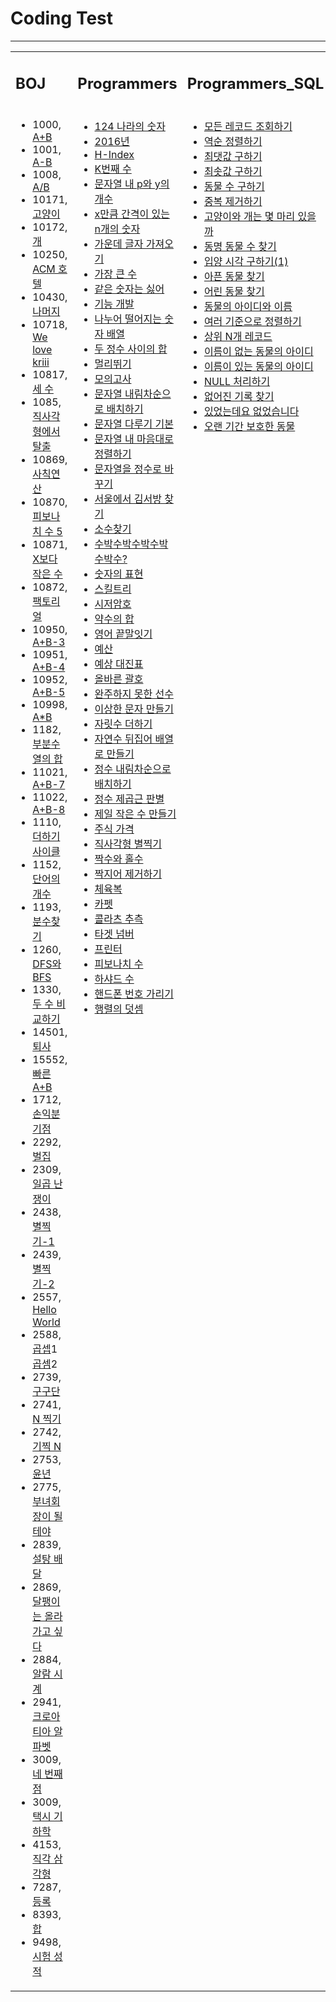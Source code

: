 <h1>Coding Test</h1>
<hr>

<table>
<tr>
	<td width=33%><h2>BOJ</h2></td>
	<td width=33%><h2>Programmers</h2></td>
	<td width=33%><h2>Programmers_SQL</h2></td>
</tr>

<tr>
	<td valign="top">
	<ul>
		<li>1000, <a href="https://blog.naver.com/handuelly/221726849914">A+B</a></li>
		<li>1001, <a href="https://blog.naver.com/handuelly/221726852670">A-B</a></li>
		<li>1008, <a href="https://blog.naver.com/handuelly/221726857765">A/B</a></li>
		<li>10171, <a href="https://blog.naver.com/handuelly/221726843072">고양이</a></li>
		<li>10172, <a href="https://blog.naver.com/handuelly/221726845702">개</a></li>
		<li>10250, <a href="https://blog.naver.com/handuelly/221816837142">ACM 호텔</a></li>
		<li>10430, <a href="https://blog.naver.com/handuelly/221726861667">나머지</a></li>
		<li>10718, <a href="https://blog.naver.com/handuelly/221726840594">We love kriii</a></li>
		<li>10817, <a href="https://blog.naver.com/handuelly/221726886304">세 수</a></li>
		<li>1085, <a href="https://blog.naver.com/handuelly/222037283240">직사각형에서 탈출</a></li>
		<li>10869, <a href="https://blog.naver.com/handuelly/221726859797">사칙연산</a></li>
		<li>10870, <a href="https://blog.naver.com/handuelly/221726859797">피보나치 수 5</a></li>
		<li>10871, <a href="https://blog.naver.com/handuelly/221726947059">X보다 작은 수</a></li>
		<li>10872, <a href="https://blog.naver.com/handuelly/221817018371">팩토리얼</a></li>
		<li>10950, <a href="https://blog.naver.com/handuelly/221726904971">A+B-3</a></li>
		<li>10951, <a href="https://blog.naver.com/handuelly/221731913531">A+B-4</a></li>
		<li>10952, <a href="https://blog.naver.com/handuelly/221731911200">A+B-5</a></li>
		<li>10998, <a href="https://blog.naver.com/handuelly/221726855708">A*B</a></li>
		<li>1182, <a href="https://blog.naver.com/handuelly/221682802078">부분수열의 합</a></li>
		<li>11021, <a href="https://blog.naver.com/handuelly/221726940441">A+B-7</a></li>
		<li>11022, <a href="https://blog.naver.com/handuelly/221726942023">A+B-8</a></li>
		<li>1110, <a href="https://blog.naver.com/handuelly/221731914965">더하기 사이클</a></li>
		<li>1152, <a href="https://blog.naver.com/handuelly/221819798556">단어의 개수</a></li>
		<li>1193, <a href="https://blog.naver.com/handuelly/221794602737">분수찾기</a></li>
		<li>1260, <a href="https://blog.naver.com/handuelly/221681992524">DFS와 BFS</a></li>
		<li>1330, <a href="https://blog.naver.com/handuelly/221726871953">두 수 비교하기</a></li>
		<li>14501, <a href="https://blog.naver.com/handuelly/221683313388">퇴사</a></li>
		<li>15552, <a href="https://blog.naver.com/handuelly/221726916715">빠른 A+B</a></li>
		<li>1712, <a href="https://blog.naver.com/handuelly/221794437184">손익분기점</a></li>
		<li>2292, <a href="https://blog.naver.com/handuelly/221803628147">벌집</a></li>
		<li>2309, <a href="https://blog.naver.com/handuelly/221682684980">일곱 난쟁이</a></li>
		<li>2438, <a href="https://blog.naver.com/handuelly/221726943941">별찍기-1</a></li>
		<li>2439, <a href="https://blog.naver.com/handuelly/221726945513">별찍기-2</a></li>
		<li>2557, <a href="https://blog.naver.com/handuelly/221726837156">Hello World</a></li>
		<li>2588, <a href="https://blog.naver.com/handuelly/221799034310">곱셉</a>1 
			<a href="https://blog.naver.com/handuelly/221726863267">곱셈</a>2</li>
		<li>2739, <a href="https://blog.naver.com/handuelly/221726894843">구구단</a></li>
		<li>2741, <a href="https://blog.naver.com/handuelly/221726920660">N 찍기</a></li>
		<li>2742, <a href="https://blog.naver.com/handuelly/221726923643">기찍 N</a></li>
		<li>2753, <a href="https://blog.naver.com/handuelly/221726881302">윤년</a></li>
		<li>2775, <a href="https://blog.naver.com/handuelly/221798460594">부녀회장이 될테야</a></li>
		<li>2839, <a href="https://blog.naver.com/handuelly/221804803353">설탕 배달</a></li>
		<li>2869, <a href="https://blog.naver.com/handuelly/221801290418">달팽이는 올라가고 싶다</a></li>
		<li>2884, <a href="https://blog.naver.com/handuelly/221726884134">알람 시계</a></li>
		<li>2941, <a href="https://blog.naver.com/handuelly/221788893018">크로아티아 알파벳</a></li>
		<li>3009, <a href="https://blog.naver.com/handuelly/221817246002">네 번째 점</a></li>
		<li>3009, <a href="https://blog.naver.com/handuelly/221818463845">택시 기하학</a></li>
		<li>4153, <a href="https://blog.naver.com/handuelly/221818409116">직각 삼각형</a></li>
		<li>7287, <a href="https://blog.naver.com/handuelly/221726848229">등록</a></li>
		<li>8393, <a href="https://blog.naver.com/handuelly/221726911523">합</a></li>
		<li>9498, <a href="https://blog.naver.com/handuelly/221726879138">시험 성적</a></li>
	</ul>
	<vr>
	</td>
	<td valign="top">
	<ul>
		<li><a href="https://blog.naver.com/handuelly/221669234703">124 나라의 숫자</a></li>
		<li><a href="https://blog.naver.com/handuelly/221669218511">2016년</a></li>
		<li><a href="https://blog.naver.com/handuelly/221680895379">H-Index</a></li>
		<li><a href="https://blog.naver.com/handuelly/221676763508">K번째 수</a></li>
		<li><a href="https://blog.naver.com/handuelly/221673161724">문자열 내 p와 y의 개수</a></li>
		<li><a href="https://blog.naver.com/handuelly/221676743473">x만큼 간격이 있는 n개의 숫자</a></li>
		<li><a href="https://blog.naver.com/handuelly/221671080366">가운데 글자 가져오기</a></li>
		<li><a href="https://blog.naver.com/handuelly/221672825404">가장 큰 수</a></li>
		<li><a href="https://blog.naver.com/handuelly/221676720104">같은 숫자는 싫어</a></li>
		<li><a href="https://blog.naver.com/handuelly/221669147683">기능 개발</a></li>
		<li><a href="https://blog.naver.com/handuelly/221676727209">나누어 떨어지는 숫자 배열</a></li>
		<li><a href="https://blog.naver.com/handuelly/221671096291">두 정수 사이의 합</a></li>
		<li><a href="https://blog.naver.com/handuelly/221671126133">멀리뛰기</a></li>
		<li><a href="https://blog.naver.com/handuelly/221672895561">모의고사</a></li>
		<li><a href="https://blog.naver.com/handuelly/221673677581">문자열 내림차순으로 배치하기</a></li>
		<li><a href="https://blog.naver.com/handuelly/221676798567">문자열 다루기 기본</a></li>
		<li><a href="https://blog.naver.com/handuelly/221673632168">문자열 내 마음대로 정렬하기</a></li>
		<li><a href="https://blog.naver.com/handuelly/221675164970">문자열을 정수로 바꾸기</a></li>
		<li><a href="https://blog.naver.com/handuelly/221671087461">서울에서 김서방 찾기</a></li>
		<li><a href="https://blog.naver.com/handuelly/221860803899">소수찾기</a></li>
		<li><a href="https://blog.naver.com/handuelly/221673693197">수박수박수박수박수박수?</a></li>
		<li><a href="https://blog.naver.com/handuelly/221678913215">숫자의 표현</a></li>
		<li><a href="https://blog.naver.com/handuelly/221669207797">스킬트리</a></li>
		<li><a href="https://blog.naver.com/handuelly/221676832706">시저암호</a></li>
		<li><a href="https://blog.naver.com/handuelly/221675210500">약수의 합</a></li>
		<li><a href="https://blog.naver.com/handuelly/221674165922">영어 끝말잇기</a></li>
		<li><a href="https://blog.naver.com/handuelly/221674164841">예산</a></li>
		<li><a href="https://blog.naver.com/handuelly/221678796965">예상 대진표</a></li>
		<li><a href="https://blog.naver.com/handuelly/221684349589">올바른 괄호</a></li>
		<li><a href="https://blog.naver.com/handuelly/221669277268">완주하지 못한 선수</a></li>
		<li><a href="https://blog.naver.com/handuelly/221674188336">이상한 문자 만들기</a></li>
		<li><a href="https://blog.naver.com/handuelly/221679835462">자릿수 더하기</a></li>
		<li><a href="https://blog.naver.com/handuelly/221674229320">자연수 뒤집어 배열로 만들기</a></li>
		<li><a href="https://blog.naver.com/handuelly/221677456230">정수 내림차순으로 배치하기</a></li>
		<li><a href="https://blog.naver.com/handuelly/221679854014">정수 제곱근 판별</a></li>
		<li><a href="https://blog.naver.com/handuelly/221677398386">제일 작은 수 만들기</a></li>
		<li><a href="https://blog.naver.com/handuelly/221676734335">주식 가격</a></li>
		<li><a href="https://blog.naver.com/handuelly/221673616261">직사각형 별찍기</a></li>
		<li><a href="https://blog.naver.com/handuelly/221677380657">짝수와 홀수</a></li>
		<li><a href="https://blog.naver.com/handuelly/221839526302">짝지어 제거하기</a></li>
		<li><a href="https://blog.naver.com/handuelly/221673141537">체육복</a></li>
		<li><a href="https://blog.naver.com/handuelly/221680981211">카펫</a></li>
		<li><a href="https://blog.naver.com/handuelly/221857998631">콜라츠 추측</a></li>
		<li><a href="https://blog.naver.com/handuelly/221684358148">타겟 넘버</a></li>
		<li><a href="https://blog.naver.com/handuelly/221669145207">프린터</a></li>
		<li><a href="https://blog.naver.com/handuelly/221684283751">피보나치 수</a></li>
		<li><a href="https://blog.naver.com/handuelly/221679909194">하샤드 수</a></li>
		<li><a href="https://blog.naver.com/handuelly/221674193712">핸드폰 번호 가리기</a></li>
		<li><a href="https://blog.naver.com/handuelly/221857957060">행렬의 덧셈</a></li>
	</ul>
	</td>
	<td valign="top">
	<ul>
		<li><a href="https://blog.naver.com/handuelly/221980294453">모든 레코드 조회하기</a></li>
		<li><a href="https://blog.naver.com/handuelly/221980280080">역순 정렬하기</a></li>
		<li><a href="https://blog.naver.com/handuelly/221980300059">최댓값 구하기</a></li>
		<li><a href="https://blog.naver.com/handuelly/221980305199">최솟값 구하기</a></li>
		<li><a href="https://blog.naver.com/handuelly/221980309250">동물 수 구하기</a></li>
		<li><a href="https://blog.naver.com/handuelly/221980318309">중복 제거하기</a></li>
		<li><a href="https://blog.naver.com/handuelly/221980358001">고양이와 개는 몇 마리 있을까</a></li>
		<li><a href="https://blog.naver.com/handuelly/221980612377">동명 동물 수 찾기</a></li>
		<li><a href="https://blog.naver.com/handuelly/221980625029">입양 시각 구하기(1)</a></li>
		<li><a href="https://blog.naver.com/handuelly/221980701893">아픈 동물 찾기</a></li>
		<li><a href="https://blog.naver.com/handuelly/221980708224">어린 동물 찾기</a></li>
		<li><a href="https://blog.naver.com/handuelly/221980716874">동물의 아이디와 이름</a></li>
		<li><a href="https://blog.naver.com/handuelly/221980738245">여러 기준으로 정렬하기</a></li>
		<li><a href="https://blog.naver.com/handuelly/221980779033">상위 N개 레코드</a></li>
		<li><a href="https://blog.naver.com/handuelly/221980815348">이름이 없는 동물의 아이디</a></li>
		<li><a href="https://blog.naver.com/handuelly/221980818629">이름이 있는 동물의 아이디</a></li>
		<li><a href="https://blog.naver.com/handuelly/221980823899">NULL 처리하기</a></li>
		<li><a href="https://blog.naver.com/handuelly/221980846455">없어진 기록 찾기</a></li>
		<li><a href="https://blog.naver.com/handuelly/221981223909">있었는데요 없었습니다</a></li>
		<li><a href="https://blog.naver.com/handuelly/221981242706">오랜 기간 보호한 동물</a></li>
	</ul>
	</td>
</tr>
</table>
